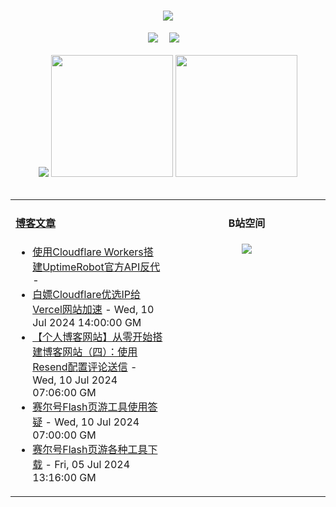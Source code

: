 <!-- 动态打字效果 -->
<h1 align="center">
  <a href="https://blog.mnxy.eu.org/">
    <img style="margin:auto" src="https://readme-typing-svg.herokuapp.com?color=%2336BCF7&lines=&nbsp;&nbsp;&nbsp;&nbsp;&nbsp;&nbsp;今日事，今日毕！">
  </a>
</h1>

<!-- 个人资料徽标 -->
<div align="center">
  <a href="https://blog.mnxy.eu.org/"><img src="https://img.shields.io/badge/website-个人博客-5c5c5c?style=flat&logo=github"></a>&emsp;
  <a href="https://space.bilibili.com/381745966"><img src="https://img.shields.io/badge/B站空间-bilibili-ff69b4?style=flat&logo=bilibili"></a>&emsp;
</div>
<br>

<!-- GitHub数据统计 -->
<div align="center">
<!--   <img src="https://moe-counter.glitch.me/get/@MengNianxiaoyao?theme=gelbooru" /> -->
  <img src="https://cdn.statically.io/gh/MengNianxiaoyao/MengNianxiaoyao@main/assets/github-contribution-grid-snake.svg" />
  <img height="195px" src="https://cdn.statically.io/gh/MengNianxiaoyao/MengNianxiaoyao@main/assets/github-stats.svg" />
  <img height="195px" src="https://cdn.statically.io/gh/MengNianxiaoyao/MengNianxiaoyao@main/assets/top-langs.svg" />
</div>
<br>

<table align="center">
  
<td valign="top" width="50%">
  
#### <a href="https://blog.mnxy.eu.org/" target="_blank">博客文章</a>
  
<!-- START_SECTION:blog -->
* <a href='https://blog.mnxy.eu.org/posts/tech/uptimeapi' target='_blank'>使用Cloudflare Workers搭建UptimeRobot官方API反代</a> - 
* <a href='https://blog.mnxy.eu.org/posts/tech/cdn' target='_blank'>白嫖Cloudflare优选IP给Vercel网站加速</a> - Wed, 10 Jul 2024 14:00:00 GM
* <a href='https://blog.mnxy.eu.org/posts/boke/boke5' target='_blank'>【个人博客网站】从零开始搭建博客网站（四）：使用Resend配置评论送信</a> - Wed, 10 Jul 2024 07:06:00 GM
* <a href='https://blog.mnxy.eu.org/posts/seer/faq' target='_blank'>赛尔号Flash页游工具使用答疑</a> - Wed, 10 Jul 2024 07:00:00 GM
* <a href='https://blog.mnxy.eu.org/posts/seer/tools' target='_blank'>赛尔号Flash页游各种工具下载</a> - Fri, 05 Jul 2024 13:16:00 GM
<!-- END_SECTION:blog -->
</td>
<td valign="top" width="50%">
  <!-- BiliBili数据 -->
<div align="center">
  
#### B站空间
  <a href="https://space.bilibili.com/381745966"><img src="https://stats.justsong.cn/api/bilibili/?id=381745966"/></a>
</div>
</td> 
</table>
